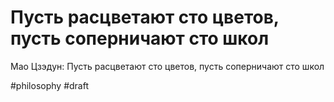# Пусть расцветают сто цветов, пусть соперничают сто школ

Мао Цзэдун: Пусть расцветают сто цветов, пусть соперничают сто школ

#philosophy
#draft